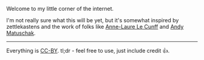 Welcome to my little corner of the internet.

I'm not really sure what this will be yet, but it's somewhat inspired by zettlekastens and the work of folks like [Anne-Laure Le Cunff](https://www.mentalnodes.com/) and [Andy Matuschak](https://notes.andymatuschak.org/).

---

Everything is [CC-BY](https://creativecommons.org/licenses/by/4.0/).  tl;dr - feel free to use, just include credit 👍.